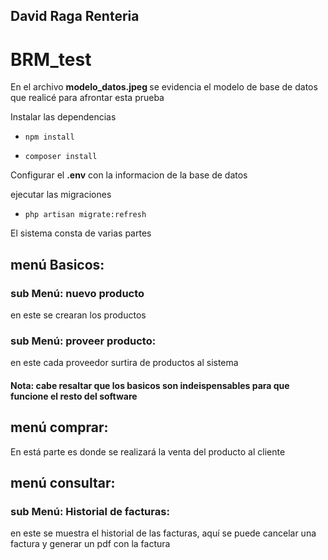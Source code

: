## David Raga Renteria

# BRM_test
En el archivo <strong> modelo_datos.jpeg </strong> se evidencia el modelo de base de datos que realicé para afrontar esta prueba

Instalar las dependencias
*     npm install
*     composer install

Configurar el <strong>.env</strong> con la informacion de la base de datos

ejecutar las migraciones
*     php artisan migrate:refresh
El sistema consta de varias partes

## menú Basicos:
### sub Menú: nuevo producto 
en este se crearan los productos

### <strong>sub Menú: proveer producto: </strong> 
en este cada proveedor surtira de productos al sistema
#### Nota: cabe resaltar que los basicos son indeispensables para que funcione el resto del software

## menú comprar:
En está parte es donde se realizará la venta del producto al cliente

## menú consultar:

### <strong>sub Menú: Historial de facturas: </strong> 
en este se muestra el historial de las facturas, aquí se puede cancelar una factura y generar un pdf con la factura
